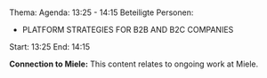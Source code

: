 # 
Thema: 
Agenda: 13:25 - 14:15
Beteiligte Personen:
- PLATFORM STRATEGIES FOR B2B AND B2C COMPANIES

Start: 13:25
End: 14:15

**Connection to Miele:** This content relates to ongoing work at Miele.
